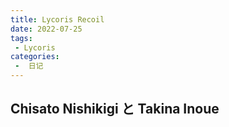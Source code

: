 ```yaml
---
title: Lycoris Recoil
date: 2022-07-25
tags:
 - Lycoris
categories:
 -  日记
---
```


## Chisato Nishikigi と Takina Inoue
<img src="/images/diary/lycoris.jpg" alt class="medium-zoom-image">
<img src="/images/diary/china.png" alt class="medium-zoom-image">